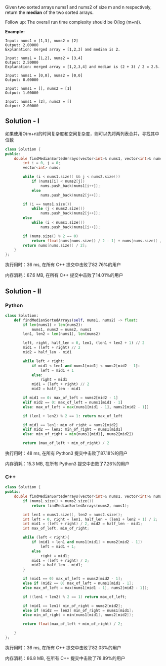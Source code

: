 Given two sorted arrays nums1 and nums2 of size m and n respectively, return the **median** of the two sorted arrays.

Follow up: The overall run time complexity should be O(log (m+n)).


**Example:**
```
Input: nums1 = [1,3], nums2 = [2]
Output: 2.00000
Explanation: merged array = [1,2,3] and median is 2.

Input: nums1 = [1,2], nums2 = [3,4]
Output: 2.50000
Explanation: merged array = [1,2,3,4] and median is (2 + 3) / 2 = 2.5.

Input: nums1 = [0,0], nums2 = [0,0]
Output: 0.00000

Input: nums1 = [], nums2 = [1]
Output: 1.00000

Input: nums1 = [2], nums2 = []
Output: 2.00000
```

## Solution - I

如果使用O(m+n)的时间复杂度和空间复杂度，则可以先将两列表合并，寻找其中位数

```c++
class Solution {
public:
    double findMedianSortedArrays(vector<int>& nums1, vector<int>& nums2) {
        int i = 0, j = 0;
        vector<int> nums;

        while (i < nums1.size() && j < nums2.size())
            if (nums1[i] < nums2[j]) 
                nums.push_back(nums1[i++]);
            else 
                nums.push_back(nums2[j++]);

        if (i == nums1.size())
            while (j < nums2.size())
                nums.push_back(nums2[j++]);
        else
            while (i < nums1.size())
                nums.push_back(nums1[i++]);

        if (nums.size() % 2 == 0) 
            return float(nums[nums.size() / 2 - 1] + nums[nums.size() / 2]) / 2;
        return nums[nums.size() / 2];
    }
};
```

执行用时：36 ms, 在所有 C++ 提交中击败了82.76%的用户

内存消耗：87.6 MB, 在所有 C++ 提交中击败了14.01%的用户



## Solution - II
### Python

```python
class Solution:
    def findMedianSortedArrays(self, nums1, nums2) -> float:
        if len(nums1) > len(nums2):
            nums1, nums2 = nums2, nums1
        len1, len2 = len(nums1), len(nums2)

        left, right, half_len = 0, len1, (len1 + len2 + 1) // 2
        mid1 = (left + right) // 2
        mid2 = half_len - mid1

        while left < right:
            if mid1 < len1 and nums1[mid1] < nums2[mid2 - 1]:
                left = mid1 + 1
            else:
                right = mid1
            mid1 = (left + right) // 2
            mid2 = half_len - mid1

        if mid1 == 0: max_of_left = nums2[mid2 - 1]
        elif mid2 == 0: max_of_left = nums1[mid1 - 1]
        else: max_of_left = max(nums1[mid1 - 1], nums2[mid2 - 1])

        if (len1 + len2) % 2 == 1: return max_of_left

        if mid1 == len1: min_of_right = nums2[mid2]
        elif mid2 == len2: min_of_right = nums1[mid1]
        else: min_of_right = min(nums1[mid1], nums2[mid2])

        return (max_of_left + min_of_right) / 2
```

执行用时：48 ms, 在所有 Python3 提交中击败了87.18%的用户

内存消耗：15.3 MB, 在所有 Python3 提交中击败了7.26%的用户

### C++

```c++
class Solution {
public:
    double findMedianSortedArrays(vector<int>& nums1, vector<int>& nums2) {
        if (nums1.size() > nums2.size())
            return findMedianSortedArrays(nums2, nums1);

        int len1 = nums1.size(), len2 = nums2.size();
        int left = 0, right = len1, half_len = (len1 + len2 + 1) / 2;
        int mid1 = (left + right) / 2, mid2 = half_len - mid1;
        int max_of_left, min_of_right;

        while (left < right){
            if (mid1 < len1 and nums1[mid1] < nums2[mid2 - 1])
                left = mid1 + 1;
            else
                right = mid1;
            mid1 = (left + right) / 2;
            mid2 = half_len - mid1;
        }

        if (mid1 == 0) max_of_left = nums2[mid2 - 1];
        else if (mid2 == 0) max_of_left = nums1[mid1 - 1];
        else max_of_left = max(nums1[mid1 - 1], nums2[mid2 - 1]);

        if ((len1 + len2) % 2 == 1) return max_of_left;

        if (mid1 == len1) min_of_right = nums2[mid2];
        else if (mid2 == len2) min_of_right = nums1[mid1];
        else min_of_right = min(nums1[mid1], nums2[mid2]);

        return float(max_of_left + min_of_right) / 2;

    }
};
```

执行用时：36 ms, 在所有 C++ 提交中击败了82.03%的用户

内存消耗：86.8 MB, 在所有 C++ 提交中击败了78.89%的用户

